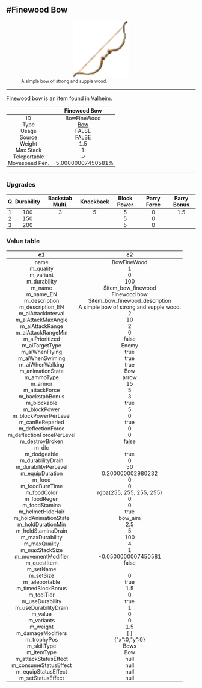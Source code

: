 <meta property="og:title" content="Finewood Bow - MoreValheim" /><meta property="og:type" content="website" /><meta property="og:image" content="/assets/finewood_bow.png" /><meta property="og:description" content="Finewood Bow is an item found in Valheim." /><meta name="theme-color" content="#546D78"><meta name="twitter:card" content="summary_large_image">
#Finewood Bow
-------------
<style>img {width:20px;}.tb {width:150px;display: block;margin-left: auto;margin-right: auto;}</style>

<style>.md-typeset table:not([class]) th:not([align]) {min-width:unset!important;}</style>
<style>td{padding:0em 0.3em!important;text-align:center!important;border-left:.05rem solid var(--md-default-fg-color--lightest)}</style>

<style>th{padding:0.1em 0.3em!important;text-align:center!important;font-weight:bold}</style>

<style>pre{text-align:right!important}</style>
<style>table tr td:first-child {border-left: 0;};</style>

<figure><img src="/assets/finewood_bow.png" class="tb" /><figcaption><small>A simple bow of strong and supple wood.</small></figcaption></figure>

-------------

Finewood bow is an item found in Valheim.

|        | Finewood Bow              |
| ----------- | ------------------------------------ |
| ID |BowFineWood
| Type | [Bow](../../types/bow)
| Usage | FALSE<br>
| Source | [FALSE](../../items/false)
| Weight | 1.5 |
| Max Stack | 1 |
| Teleportable | ✓
| Movespeed Pen. | -5.00000007450581%


-------------

### Upgrades
| Q | Durability | Backstab Multi. | Knockback | Block Power | Parry Force | Parry Bonus
| - | - | - | - | - | - | - 
1 | 100 | 3 | 5 | 5 | 0 | 1.5 | 
 | 2 | 150 |  |  | 5 | 0 |  | 
 | 3 | 200 |  |  | 5 | 0 |  | 


### Value table
|c1|c2|
|----|----|
|name|BowFineWood|
|m_quality|1|
|m_variant|0|
|m_durability|100|
|m_name|$item_bow_finewood|
|m_name_EN|Finewood bow|
|m_description|$item_bow_finewood_description|
|m_description_EN|A simple bow of strong and supple wood.|
|m_aiAttackInterval|2|
|m_aiAttackMaxAngle|10|
|m_aiAttackRange|2|
|m_aiAttackRangeMin|0|
|m_aiPrioritized|false|
|m_aiTargetType|Enemy|
|m_aiWhenFlying|true|
|m_aiWhenSwiming|true|
|m_aiWhenWalking|true|
|m_animationState|Bow|
|m_ammoType|arrow|
|m_armor|15|
|m_attackForce|5|
|m_backstabBonus|3|
|m_blockable|true|
|m_blockPower|5|
|m_blockPowerPerLevel|0|
|m_canBeReparied|true|
|m_deflectionForce|0|
|m_deflectionForcePerLevel|0|
|m_destroyBroken|false|
|m_dlc||
|m_dodgeable|true|
|m_durabilityDrain|0|
|m_durabilityPerLevel|50|
|m_equipDuration|0.200000002980232|
|m_food|0|
|m_foodBurnTime|0|
|m_foodColor|rgba(255, 255, 255, 255)|
|m_foodRegen|0|
|m_foodStamina|0|
|m_helmetHideHair|true|
|m_holdAnimationState|bow_aim|
|m_holdDurationMin|2.5|
|m_holdStaminaDrain|5|
|m_maxDurability|100|
|m_maxQuality|4|
|m_maxStackSize|1|
|m_movementModifier|-0.0500000007450581|
|m_questItem|false|
|m_setName||
|m_setSize|0|
|m_teleportable|true|
|m_timedBlockBonus|1.5|
|m_toolTier|0|
|m_useDurability|true|
|m_useDurabilityDrain|1|
|m_value|0|
|m_variants|0|
|m_weight|1.5|
|m_damageModifiers|[  ]|
|m_trophyPos|{"x":0,"y":0}|
|m_skillType|Bows|
|m_itemType|Bow|
|m_attackStatusEffect|null|
|m_consumeStatusEffect|null|
|m_equipStatusEffect|null|
|m_setStatusEffect|null|
